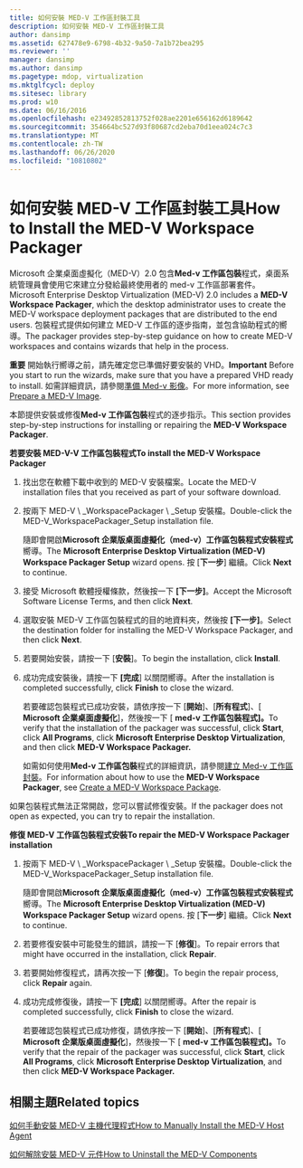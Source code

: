 ```yaml
---
title: 如何安裝 MED-V 工作區封裝工具
description: 如何安裝 MED-V 工作區封裝工具
author: dansimp
ms.assetid: 627478e9-6798-4b32-9a50-7a1b72bea295
ms.reviewer: ''
manager: dansimp
ms.author: dansimp
ms.pagetype: mdop, virtualization
ms.mktglfcycl: deploy
ms.sitesec: library
ms.prod: w10
ms.date: 06/16/2016
ms.openlocfilehash: e23492852813752f028ae2201e656162d6189642
ms.sourcegitcommit: 354664bc527d93f80687cd2eba70d1eea024c7c3
ms.translationtype: MT
ms.contentlocale: zh-TW
ms.lasthandoff: 06/26/2020
ms.locfileid: "10810802"
---
```

# <span data-ttu-id="aa135-103">如何安裝 MED-V 工作區封裝工具</span><span class="sxs-lookup"><span data-stu-id="aa135-103">How to Install the MED-V Workspace Packager</span></span>


<span data-ttu-id="aa135-104">Microsoft 企業桌面虛擬化（MED-V）2.0 包含**Med-v 工作區包裝**程式，桌面系統管理員會使用它來建立分發給最終使用者的 med-v 工作區部署套件。</span><span class="sxs-lookup"><span data-stu-id="aa135-104">Microsoft Enterprise Desktop Virtualization (MED-V) 2.0 includes a **MED-V Workspace Packager**, which the desktop administrator uses to create the MED-V workspace deployment packages that are distributed to the end users.</span></span> <span data-ttu-id="aa135-105">包裝程式提供如何建立 MED-V 工作區的逐步指南，並包含協助程式的嚮導。</span><span class="sxs-lookup"><span data-stu-id="aa135-105">The packager provides step-by-step guidance on how to create MED-V workspaces and contains wizards that help in the process.</span></span>

<span data-ttu-id="aa135-106">**重要** 開始執行嚮導之前，請先確定您已準備好要安裝的 VHD。</span><span class="sxs-lookup"><span data-stu-id="aa135-106">**Important** Before you start to run the wizards, make sure that you have a prepared VHD ready to install.</span></span> <span data-ttu-id="aa135-107">如需詳細資訊，請參閱[準備 Med-v 影像](prepare-a-med-v-image.md)。</span><span class="sxs-lookup"><span data-stu-id="aa135-107">For more information, see [Prepare a MED-V Image](prepare-a-med-v-image.md).</span></span>

 

<span data-ttu-id="aa135-108">本節提供安裝或修復**Med-v 工作區包裝**程式的逐步指示。</span><span class="sxs-lookup"><span data-stu-id="aa135-108">This section provides step-by-step instructions for installing or repairing the **MED-V Workspace Packager**.</span></span>

**<span data-ttu-id="aa135-109">若要安裝 MED-V-V 工作區包裝程式</span><span class="sxs-lookup"><span data-stu-id="aa135-109">To install the MED-V Workspace Packager</span></span>**

1.  <span data-ttu-id="aa135-110">找出您在軟體下載中收到的 MED-V 安裝檔案。</span><span class="sxs-lookup"><span data-stu-id="aa135-110">Locate the MED-V installation files that you received as part of your software download.</span></span>

2.  <span data-ttu-id="aa135-111">按兩下 MED-V \ _WorkspacePackager \ _Setup 安裝檔。</span><span class="sxs-lookup"><span data-stu-id="aa135-111">Double-click the MED-V\_WorkspacePackager\_Setup installation file.</span></span>

    <span data-ttu-id="aa135-112">隨即會開啟**Microsoft 企業版桌面虛擬化（med-v）工作區包裝程式安裝程式**嚮導。</span><span class="sxs-lookup"><span data-stu-id="aa135-112">The **Microsoft Enterprise Desktop Virtualization (MED-V) Workspace Packager Setup** wizard opens.</span></span> <span data-ttu-id="aa135-113">按 \[**下一步**\] 繼續。</span><span class="sxs-lookup"><span data-stu-id="aa135-113">Click **Next** to continue.</span></span>

3.  <span data-ttu-id="aa135-114">接受 Microsoft 軟體授權條款，然後按一下 **[下一步]**。</span><span class="sxs-lookup"><span data-stu-id="aa135-114">Accept the Microsoft Software License Terms, and then click **Next**.</span></span>

4.  <span data-ttu-id="aa135-115">選取安裝 MED-V 工作區包裝程式的目的地資料夾，然後按 **[下一步]**。</span><span class="sxs-lookup"><span data-stu-id="aa135-115">Select the destination folder for installing the MED-V Workspace Packager, and then click **Next**.</span></span>

5.  <span data-ttu-id="aa135-116">若要開始安裝，請按一下 [**安裝**]。</span><span class="sxs-lookup"><span data-stu-id="aa135-116">To begin the installation, click **Install**.</span></span>

6.  <span data-ttu-id="aa135-117">成功完成安裝後，請按一下 **[完成**] 以關閉嚮導。</span><span class="sxs-lookup"><span data-stu-id="aa135-117">After the installation is completed successfully, click **Finish** to close the wizard.</span></span>

    <span data-ttu-id="aa135-118">若要確認包裝程式已成功安裝，請依序按一下 [**開始**]、[**所有程式**]、[ **Microsoft 企業桌面虛擬化**]，然後按一下 [ **med-v 工作區包裝程式]。**</span><span class="sxs-lookup"><span data-stu-id="aa135-118">To verify that the installation of the packager was successful, click **Start**, click **All Programs**, click **Microsoft Enterprise Desktop Virtualization**, and then click **MED-V Workspace Packager.**</span></span>

    <span data-ttu-id="aa135-119">如需如何使用**Med-v 工作區包裝**程式的詳細資訊，請參閱[建立 Med-v 工作區封裝](create-a-med-v-workspace-package.md)。</span><span class="sxs-lookup"><span data-stu-id="aa135-119">For information about how to use the **MED-V Workspace Packager**, see [Create a MED-V Workspace Package](create-a-med-v-workspace-package.md).</span></span>

<span data-ttu-id="aa135-120">如果包裝程式無法正常開啟，您可以嘗試修復安裝。</span><span class="sxs-lookup"><span data-stu-id="aa135-120">If the packager does not open as expected, you can try to repair the installation.</span></span>

**<span data-ttu-id="aa135-121">修復 MED-V 工作區包裝程式安裝</span><span class="sxs-lookup"><span data-stu-id="aa135-121">To repair the MED-V Workspace Packager installation</span></span>**

1.  <span data-ttu-id="aa135-122">按兩下 MED-V \ _WorkspacePackager \ _Setup 安裝檔。</span><span class="sxs-lookup"><span data-stu-id="aa135-122">Double-click the MED-V\_WorkspacePackager\_Setup installation file.</span></span>

    <span data-ttu-id="aa135-123">隨即會開啟**Microsoft 企業版桌面虛擬化（med-v）工作區包裝程式安裝程式**嚮導。</span><span class="sxs-lookup"><span data-stu-id="aa135-123">The **Microsoft Enterprise Desktop Virtualization (MED-V) Workspace Packager Setup** wizard opens.</span></span> <span data-ttu-id="aa135-124">按 \[**下一步**\] 繼續。</span><span class="sxs-lookup"><span data-stu-id="aa135-124">Click **Next** to continue.</span></span>

2.  <span data-ttu-id="aa135-125">若要修復安裝中可能發生的錯誤，請按一下 [**修復**]。</span><span class="sxs-lookup"><span data-stu-id="aa135-125">To repair errors that might have occurred in the installation, click **Repair**.</span></span>

3.  <span data-ttu-id="aa135-126">若要開始修復程式，請再次按一下 [**修復**]。</span><span class="sxs-lookup"><span data-stu-id="aa135-126">To begin the repair process, click **Repair** again.</span></span>

4.  <span data-ttu-id="aa135-127">成功完成修復後，請按一下 **[完成**] 以關閉嚮導。</span><span class="sxs-lookup"><span data-stu-id="aa135-127">After the repair is completed successfully, click **Finish** to close the wizard.</span></span>

    <span data-ttu-id="aa135-128">若要確認包裝程式已成功修復，請依序按一下 [**開始**]、[**所有程式**]、[ **Microsoft 企業版桌面虛擬化**]，然後按一下 [ **med-v 工作區包裝程式]。**</span><span class="sxs-lookup"><span data-stu-id="aa135-128">To verify that the repair of the packager was successful, click **Start**, click **All Programs**, click **Microsoft Enterprise Desktop Virtualization**, and then click **MED-V Workspace Packager.**</span></span>

## <span data-ttu-id="aa135-129">相關主題</span><span class="sxs-lookup"><span data-stu-id="aa135-129">Related topics</span></span>


[<span data-ttu-id="aa135-130">如何手動安裝 MED-V 主機代理程式</span><span class="sxs-lookup"><span data-stu-id="aa135-130">How to Manually Install the MED-V Host Agent</span></span>](how-to-manually-install-the-med-v-host-agent.md)

[<span data-ttu-id="aa135-131">如何解除安裝 MED-V 元件</span><span class="sxs-lookup"><span data-stu-id="aa135-131">How to Uninstall the MED-V Components</span></span>](how-to-uninstall-the-med-v-components.md)

 

 





